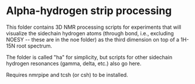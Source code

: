 # Alpha-hydrogen strip processing
This folder contains 3D NMR processing scripts for experiments that will visualize the sidechain hydrogen atoms (through bond, i.e., excluding
NOESY -- these are in the noe folder) as the third dimension on top of a 1H-15N root spectrum.

The folder is called "ha" for simplicity, but scripts for other sidechain hydrogen resonances (gamma, delta, etc.) also go here.

Requires nmrpipe and tcsh (or csh) to be installed.
